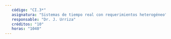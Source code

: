 ```yaml
---
   código: "CI.3*"
   asignatura: "Sistemas de tiempo real con requerimientos heterogéneo"
   responsable: "Dr. J. Urriza"
   créditos: "10"
   horas: "1040"
---
```

<!--stackedit_data:
eyJoaXN0b3J5IjpbMTA1NjAwMTY5M119
-->